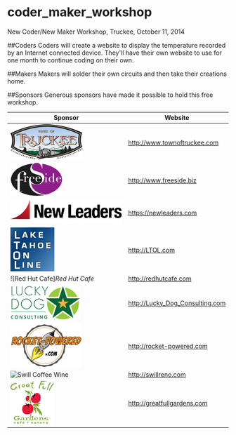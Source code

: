 coder_maker_workshop
====================

New Coder/New Maker Workshop, Truckee, October 11, 2014

##Coders
Coders will create a website to display the temperature recorded by an Internet connected device. They'll have their own website to use for one month to continue coding on their own.

##Makers
Makers will solder their own circuits and then take their creations home.

##Sponsors
Generous sponsors have made it possible to hold this free workshop.

| Sponsor | Website |
| ------- | ------- |
| ![Town of Truckee](/sponsor_logos/Town_of_Truckee.png) | http://www.townoftruckee.com |
| ![Freeside](/sponsor_logos/Freeside_Internet_Services.png) | http://www.freeside.biz |
| ![New Leaders](/sponsor_logos/New_Leaders.png) | https://newleaders.com |
| ![Lake Tahoe On Line](/sponsor_logos/Lake_Tahoe_On_Line.png) | http://LTOL.com |
| ![Red Hut Cafe]*Red Hut Cafe* | http://redhutcafe.com |
| ![Lucky Dog Consulting](/sponsor_logos/Lucky_Dog_Consulting.png) | http://Lucky_Dog_Consulting.com | 
| ![Rocket Powered Hosting](/sponsor_logos/Rocket_Powered.png) | http://rocket-powered.com |
| ![Swill Coffee Wine](/sponsor_logos/Swill.png) | http://swillreno.com |
| ![Great Full Gardens](/sponsor_logos/Great_Full_Gardens.png) | http://greatfullgardens.com |
